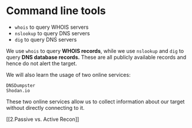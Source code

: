 # Command line tools
- `whois` to query WHOIS servers
- `nslookup` to query DNS servers
- `dig` to query DNS servers

We use `whois` to query **WHOIS records**, while we use `nslookup` and `dig` to query **DNS database records.** These are all publicly available records and hence do not alert the target.

We will also learn the usage of two online services:

    DNSDumpster
    Shodan.io

These two online services allow us to collect information about our target without directly connecting to it.

[[2.Passive vs. Active Recon]]
